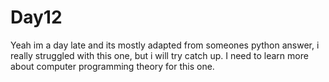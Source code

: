# Day12 
Yeah im a day late and its mostly adapted from someones python answer, i really struggled with this one, but i will try catch up. I need to learn more about computer programming theory for this one.